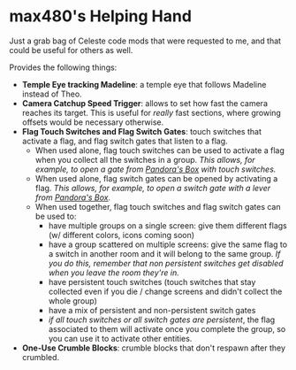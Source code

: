 # max480's Helping Hand

Just a grab bag of Celeste code mods that were requested to me, and that could be useful for others as well.

Provides the following things:
- **Temple Eye tracking Madeline**: a temple eye that follows Madeline instead of Theo.
- **Camera Catchup Speed Trigger**: allows to set how fast the camera reaches its target. This is useful for _really_ fast sections, where growing offsets would be necessary otherwise.
- **Flag Touch Switches and Flag Switch Gates**: touch switches that activate a flag, and flag switch gates that listen to a flag.
  -  When used alone, flag touch switches can be used to activate a flag when you collect all the switches in a group. _This allows, for example, to open a gate from [Pandora's Box](https://gamebanana.com/gamefiles/9518) with touch switches._
  - When used alone, flag switch gates can be opened by activating a flag. _This allows, for example, to open a switch gate with a lever from [Pandora's Box](https://gamebanana.com/gamefiles/9518)._
  - When used together, flag touch switches and flag switch gates can be used to:
    - have multiple groups on a single screen: give them different flags (w/ different colors, icons coming soon)
    - have a group scattered on multiple screens: give the same flag to a switch in another room and it will belong to the same group. _If you do this, remember that non persistent switches get disabled when you leave the room they're in._
    - have persistent touch switches (touch switches that stay collected even if you die / change screens and didn't collect the whole group)
    - have a mix of persistent and non-persistent switch gates
    - _if all touch switches or all switch gates are persistent_, the flag associated to them will activate once you complete the group, so you can use it to activate other entities.
- **One-Use Crumble Blocks**: crumble blocks that don't respawn after they crumbled.